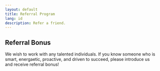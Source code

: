 ```yaml
---
layout: default
title: Referral Program
lang: id
description: Refer a friend.
---
```


## Referral Bonus

We wish to work with any talented individuals. If you know someone who is smart, energaetic, proactive, and driven to succeed, please introduce us and receive referral bonus!